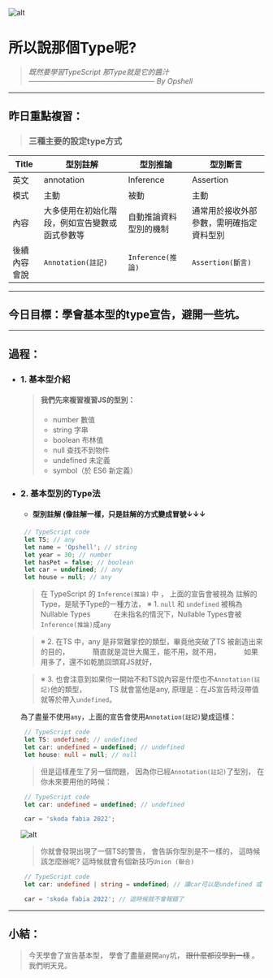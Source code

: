 ![alt](https://)

# 所以說那個Type呢?
> *既然要學習TypeScript*
> *那Type就是它的醬汁*
> *───────────────────────── By Opshell*
---

## 昨日重點複習：
   > ### 三種主要的設定type方式

   Title|型別註解|型別推論|型別斷言
   -------------|-------------|-------------|-------------
   英文|annotation|Inference|Assertion
   模式|主動|被動|主動
   內容|大多使用在初始化階段，例如宣告變數或函式參數等|自動推論資料型別的機制|通常用於接收外部參數，需明確指定資料型別
   後續內容會說|`Annotation(註記)`|`Inference(推論)`|`Assertion(斷言)`

---

## 今日目標：學會基本型的type宣告，避開一些坑。

---

## 過程：
- ### 1. 基本型介紹
   > #### 我們先來複習複習JS的型別：
   > - number 數值
   > - string 字串
   > - boolean 布林值
   > - null 查找不到物件
   > - undefined 未定義
   > - symbol（於 ES6 新定義）

- ### 2. 基本型別的Type法
   - #### 型別註解 (像註解一樣，只是註解的方式變成冒號↓↓↓

   ```typescript
    // TypeScript code
    let TS; // any
    let name = 'Opshell'; // string
    let year = 30; // number
    let hasPet = false; // boolean
    let car = undefined; // any
    let house = null; // any
   ```

   > 在 TypeScript 的 `Inference(推論)` 中 ，
   > 上面的宣告會被視為 註解的 Type，是賦予Type的一種方法，
   > ※ 1. `null` 和 `undefined` 被稱為  Nullable Types
   > 　　　在未指名的情況下，Nullable Types會被`Inference(推論)`成`any`

   > ※ 2. 在TS 中，any 是非常難掌控的類型，畢竟他突破了TS 被創造出來的目的，
   > 　　　簡直就是混世大魔王，能不用，就不用，
   > 　　　如果用多了，還不如乾脆回頭寫JS就好，

   > ※ 3. 也會注意到如果你一開始不和TS說內容是什麼也不`Annotation(註記)`他的類型，
   > 　　　TS 就會當他是any, 原理是：在JS宣告時沒帶值就等於帶入`undefined`。

   為了盡量不使用`any`，上面的宣告會使用`Annotation(註記)`變成這樣：
   ```typescript
    // TypeScript code
    let TS: undefined; // undefined
    let car: undefined = undefined; // undefined
    let house: null = null; // null
   ```
   > 但是這樣產生了另一個問題，
   > 因為你已經`Annotation(註記)`了型別，
   > 在你未來要用他的時候：
   ```typescript
    // TypeScript code
    let car: undefined = undefined; // undefined

    car = 'skoda fabia 2022';
   ```
   ![alt](https://)
   > 你就會發現出現了一個TS的警告，
   > 會告訴你型別是不一樣的，
   > 這時候該怎麼辦呢?
   > 這時候就會有個新技巧`Union (聯合)`
   ```typescript
    // TypeScript code
    let car: undefined | string = undefined; // 讓car可以是undefined 或 string

    car = 'skoda fabia 2022'; // 這時候就不會報錯了
   ```

---
## 小結：
   > 今天學會了宣告基本型，
   > 學會了盡量避開`any`坑，
   > ~~跟什麼都沒學到一樣~~ 。
   > 我們明天見。
